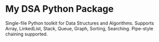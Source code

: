 # My DSA Python Package

Single-file Python toolkit for Data Structures and Algorithms.
Supports Array, LinkedList, Stack, Queue, Graph, Sorting, Searching.
Pipe-style chaining supported.